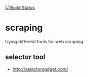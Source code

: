 [![Build Status](https://travis-ci.org/brownman/scraping.svg?branch=develop)](https://travis-ci.org/brownman/scraping)

  
 
    
  
   
   
  
  


 
 
 


scraping
=========
trying different tools for web scraping

selector tool
----
- http://selectorgadget.com/
 
   
